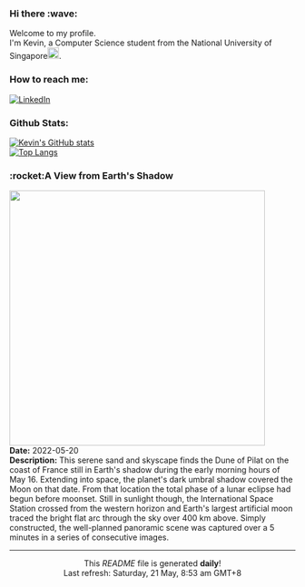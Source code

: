 <h3>Hi there :wave:</h3>

Welcome to my profile.   
I'm Kevin, a Computer Science student from the National University of Singapore<img src="https://img.icons8.com/color/96/000000/singapore-circular.png" width="20px"/>.</p>

<h3>How to reach me: </h3>
<a href="https://www.linkedin.com/in/kevin-foong/"><img alt="LinkedIn" src="https://img.shields.io/badge/linkedin-%230077B5.svg?&style=for-the-badge&logo=linkedin&logoColor=white" /></a> 

<h3>Github Stats: </h3> 

[![Kevin's GitHub stats](https://github-readme-stats.vercel.app/api?username=kevin9foong&theme=tokyonight)](https://github.com/anuraghazra/github-readme-stats) <br/>
[![Top Langs](https://github-readme-stats.vercel.app/api/top-langs/?username=kevin9foong&layout=compact&theme=tokyonight)](https://github.com/anuraghazra/github-readme-stats)

<h3>:rocket:A View from Earth&#39;s Shadow</h3> 
<img width="450" src="https:&#x2F;&#x2F;apod.nasa.gov&#x2F;apod&#x2F;image&#x2F;2205&#x2F;eclipse-lune-2022.jpg" /><br/>
<b>Date:</b> 2022-05-20<br/>
<b>Description:</b> This serene sand and skyscape finds the Dune of Pilat on the coast of France still in Earth&#39;s shadow during the early morning hours of May 16. Extending into space, the planet&#39;s dark umbral shadow covered the Moon on that date. From that location the total phase of a lunar eclipse had begun before moonset. Still in sunlight though, the International Space Station crossed from the western horizon and Earth&#39;s largest artificial moon traced the bright flat arc through the sky over 400 km above. Simply constructed, the well-planned panoramic scene was captured over a 5 minutes in a series of consecutive images.<br/>

------------
<p align="center">This <i>README</i> file is generated <b>daily</b>!</br>
Last refresh: Saturday, 21 May, 8:53 am GMT+8<br />